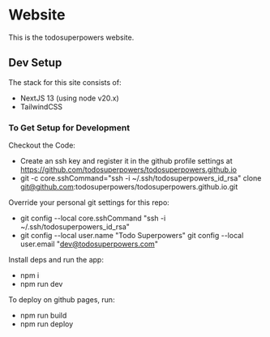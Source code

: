 # Website

This is the todosuperpowers website.

## Dev Setup

The stack for this site consists of:

* NextJS 13 (using node v20.x)
* TailwindCSS

### To Get Setup for Development

Checkout the Code:

* Create an ssh key and register it in the github profile settings at https://github.com/todosuperpowers/todosuperpowers.github.io
* git -c core.sshCommand="ssh -i ~/.ssh/todosuperpowers_id_rsa" clone git@github.com:todosuperpowers/todosuperpowers.github.io.git

Override your personal git settings for this repo:

* git config --local core.sshCommand "ssh -i ~/.ssh/todosuperpowers_id_rsa"
* git config --local user.name "Todo Superpowers"
git config --local user.email "dev@todosuperpowers.com"

Install deps and run the app:

* npm i
* npm run dev

To deploy on github pages, run:

* npm run build
* npm run deploy
